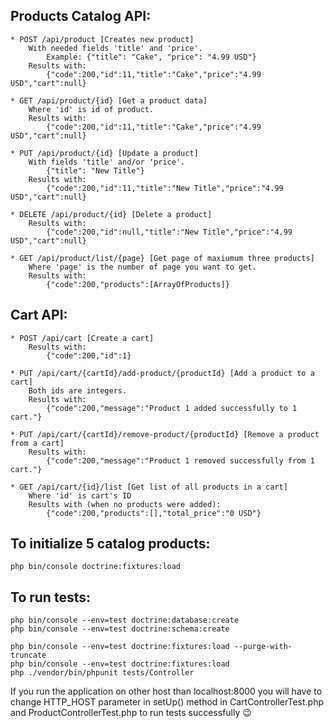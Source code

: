 ## Products Catalog API:

    * POST /api/product [Creates new product]
        With needed fields 'title' and 'price'. 
            Example: {"title": "Cake", "price": "4.99 USD"}
        Results with:
            {"code":200,"id":11,"title":"Cake","price":"4.99 USD","cart":null}

    * GET /api/product/{id} [Get a product data]
        Where 'id' is id of product.
        Results with:
            {"code":200,"id":11,"title":"Cake","price":"4.99 USD","cart":null}
            
    * PUT /api/product/{id} [Update a product]
        With fields 'title' and/or 'price'.
            {"title": "New Title"}
        Results with:
            {"code":200,"id":11,"title":"New Title","price":"4.99 USD","cart":null}

    * DELETE /api/product/{id} [Delete a product]
        Results with:
            {"code":200,"id":null,"title":"New Title","price":"4.99 USD","cart":null}

    * GET /api/product/list/{page} [Get page of maxiumum three products]
        Where 'page' is the number of page you want to get.
        Results with:
            {"code":200,"products":[ArrayOfProducts]}


## Cart API:

    * POST /api/cart [Create a cart]
        Results with:
            {"code":200,"id":1}
    
    * PUT /api/cart/{cartId}/add-product/{productId} [Add a product to a cart]
        Both ids are integers.
        Results with:
            {"code":200,"message":"Product 1 added successfully to 1 cart."}
    
    * PUT /api/cart/{cartId}/remove-product/{productId} [Remove a product from a cart]
        Results with:
            {"code":200,"message":"Product 1 removed successfully from 1 cart."}

    * GET /api/cart/{id}/list [Get list of all products in a cart]
        Where 'id' is cart's ID
        Results with (when no products were added):
            {"code":200,"products":[],"total_price":"0 USD"}

## To initialize 5 catalog products:
```
php bin/console doctrine:fixtures:load
```

## To run tests:
```
php bin/console --env=test doctrine:database:create
php bin/console --env=test doctrine:schema:create

php bin/console --env=test doctrine:fixtures:load --purge-with-truncate
php bin/console --env=test doctrine:fixtures:load
php ./vendor/bin/phpunit tests/Controller
```

If you run the application on other host than localhost:8000
you will have to change HTTP_HOST parameter in setUp() method
in CartControllerTest.php and ProductControllerTest.php to run
tests successfully 😉
